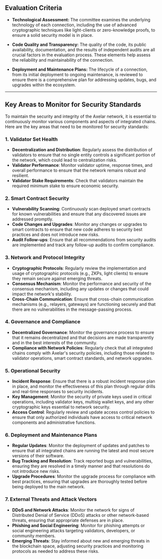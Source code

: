 ## Evaluation Criteria

- **Technological Assessment:** The committee examines the underlying technology of each connection, including the use of advanced cryptographic techniques like light-clients or zero-knowledge proofs, to ensure a solid security model is in place.

- **Code Quality and Transparency:** The quality of the code, its public availability, documentation, and the results of independent audits are all crucial factors in the evaluation process. These elements help assess the reliability and maintainability of the connection.

- **Deployment and Maintenance Plans:** The lifecycle of a connection, from its initial deployment to ongoing maintenance, is reviewed to ensure there is a comprehensive plan for addressing updates, bugs, and upgrades within the ecosystem.

  
---

## Key Areas to Monitor for Security Standards

To maintain the security and integrity of the Axelar network, it is essential to continuously monitor various components and aspects of integrated chains. Here are the key areas that need to be monitored for security standards:

### 1. **Validator Set Health**

- **Decentralization and Distribution**: Regularly assess the distribution of validators to ensure that no single entity controls a significant portion of the network, which could lead to centralization risks.
- **Validator Performance**: Monitor validator uptime, response times, and overall performance to ensure that the network remains robust and resilient.
- **Validator Stake Requirements**: Check that validators maintain the required minimum stake to ensure economic security.

### 2. **Smart Contract Security**

- **Vulnerability Scanning**: Continuously scan deployed smart contracts for known vulnerabilities and ensure that any discovered issues are addressed promptly.
- **Code Changes and Upgrades**: Monitor any changes or upgrades to smart contracts to ensure that new code adheres to security best practices and does not introduce new risks.
- **Audit Follow-ups**: Ensure that all recommendations from security audits are implemented and track any follow-up audits to confirm compliance.

### 3. **Network and Protocol Integrity**

- **Cryptographic Protocols**: Regularly review the implementation and usage of cryptographic protocols (e.g., ZKPs, light clients) to ensure they remain secure against emerging threats.
- **Consensus Mechanism**: Monitor the performance and security of the consensus mechanism, including any updates or changes that could impact the network's stability.
- **Cross-Chain Communication**: Ensure that cross-chain communication mechanisms (e.g., relayers, gateways) are functioning securely and that there are no vulnerabilities in the message-passing process.

### 4. **Governance and Compliance**

- **Decentralized Governance**: Monitor the governance process to ensure that it remains decentralized and that decisions are made transparently and in the best interests of the community.
- **Compliance with Network Policies**: Regularly check that all integrated chains comply with Axelar's security policies, including those related to validator operations, smart contract standards, and network upgrades.

### 5. **Operational Security**

- **Incident Response**: Ensure that there is a robust incident response plan in place, and monitor the effectiveness of this plan through regular drills and real-time responses to security incidents.
- **Key Management**: Monitor the security of private keys used in critical operations, including validator keys, multisig wallet keys, and any other cryptographic keys essential to network security.
- **Access Control**: Regularly review and update access control policies to ensure that only authorized individuals have access to critical network components and administrative functions.

### 6. **Deployment and Maintenance Plans**

- **Regular Updates**: Monitor the deployment of updates and patches to ensure that all integrated chains are running the latest and most secure versions of their software.
- **Bug Tracking and Resolution**: Track reported bugs and vulnerabilities, ensuring they are resolved in a timely manner and that resolutions do not introduce new risks.
- **Upgrade Procedures**: Monitor the upgrade process for compliance with best practices, ensuring that upgrades are thoroughly tested before being deployed to the main network.

### 7. **External Threats and Attack Vectors**

- **DDoS and Network Attacks**: Monitor the network for signs of Distributed Denial of Service (DDoS) attacks or other network-based threats, ensuring that appropriate defenses are in place.
- **Phishing and Social Engineering**: Monitor for phishing attempts or social engineering attacks targeting validators, developers, or community members.
- **Emerging Threats**: Stay informed about new and emerging threats in the blockchain space, adjusting security practices and monitoring protocols as needed to address these risks.

